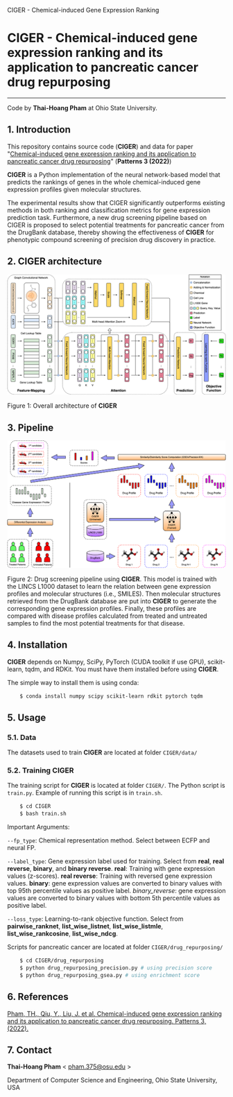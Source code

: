 CIGER - Chemical-induced Gene Expression Ranking


# CIGER - Chemical-induced gene expression ranking and its application to pancreatic cancer drug repurposing
-----------------------------------------------------------------
Code by **Thai-Hoang Pham** at Ohio State University.

## 1. Introduction
This repository contains source code (**CIGER**) and data for paper "[Chemical-induced gene expression ranking and its 
application to pancreatic cancer drug repurposing](https://www.cell.com/patterns/fulltext/S2666-3899(22)00014-9)" 
(**Patterns 3 (2022)**)

**CIGER** is a Python implementation of the neural network-based model that predicts the rankings of genes in the whole 
chemical-induced gene expression profiles given molecular structures.

The experimental results show that CIGER significantly outperforms existing methods in both ranking and classification 
metrics for gene expression prediction task. Furthermore, a new drug screening pipeline based on CIGER is proposed to 
select potential treatments for pancreatic cancer from the DrugBank database, thereby showing the effectiveness of 
**CIGER** for phenotypic compound screening of precision drug discovery in practice.

## 2. CIGER architecture

![alt text](docs/fig1.png "CIGER")

Figure 1: Overall architecture of **CIGER**

## 3. Pipeline

![alt text](docs/fig2.png "Pipeline")

Figure 2: Drug screening pipeline using **CIGER**. This model is trained with the LINCS L1000 dataset to learn the 
relation between gene expression profiles and molecular structures (i.e., SMILES). Then molecular structures retrieved 
from the DrugBank database are put into **CIGER** to generate the corresponding gene expression profiles. Finally, 
these profiles are compared with disease profiles calculated from treated and untreated samples to find the most 
potential treatments for that disease.

## 4. Installation

**CIGER** depends on Numpy, SciPy, PyTorch (CUDA toolkit if use GPU), scikit-learn, tqdm, and RDKit.
You must have them installed before using **CIGER**.

The simple way to install them is using conda:

```sh
	$ conda install numpy scipy scikit-learn rdkit pytorch tqdm
```
## 5. Usage

### 5.1. Data

The datasets used to train **CIGER** are located at folder ``CIGER/data/``

### 5.2. Training CIGER

The training script for **CIGER** is located at folder ``CIGER/``. The Python script is ``train.py``. Example of 
running this script is in ``train.sh``.

```sh
    $ cd CIGER
    $ bash train.sh
```

Important Arguments:

``--fp_type``: Chemical representation method. Select between ECFP and neural FP.

``--label_type``: Gene expression label used for training. Select from **real**, **real reverse**, **binary**, 
and **binary reverse**. **real**: Training with gene expression values (z-scores). **real reverse**: Training with 
reversed gene expression values. **binary**: gene expression values are converted to binary values with top 95th 
percentile values as positive label. *binary_reverse*: gene expression values are converted to binary values with 
bottom 5th percentile values as positive label.

``--loss_type``: Learning-to-rank objective function. Select from **pairwise_ranknet**, **list_wise_listnet**, 
**list_wise_listmle**, **list_wise_rankcosine**, **list_wise_ndcg**.


Scripts for pancreatic cancer are located at folder ``CIGER/drug_repurposing/``

```sh
    $ cd CIGER/drug_repurposing
    $ python drug_repurposing_precision.py # using precision score
    $ python drug_repurposing_gsea.py # using enrichment score
```

## 6. References

[Pham, TH., Qiu, Y., Liu, J. et al. Chemical-induced gene expression ranking and its
application to pancreatic cancer drug repurposing. Patterns 3, (2022).
](https://www.cell.com/patterns/fulltext/S2666-3899(22)00014-9)

## 7. Contact

**Thai-Hoang Pham** < pham.375@osu.edu >

Department of Computer Science and Engineering, Ohio State University, USA
